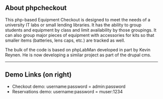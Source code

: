 ## About phpcheckout ##
This php-based Equipment Checkout is designed to meet the needs of a university IT labs or small lending libraries. It has the ability to group students and equipment by class and limit availability by those groupings. It can also group major pieces of equipment with accessories for kits so that smaller items (batteries, lens caps, etc.) are tracked as well.

The bulk of the code is based on phpLabMan developed in part by Kevin Reynen. He is now developing a similar project as part of the drupal cms.


---

## Demo Links (on right) ##
  * Checkout demo: username:password = admin:password
  * Reservations demo: username:password = muser:1234
